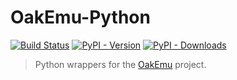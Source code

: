 # OakEmu-Python

[![Build Status](https://github.com/MrKWatkins/OakEmu-Python/actions/workflows/build.yml/badge.svg)](https://github.com/MrKWatkins/OakEmu-Python/actions/workflows/build.yml)
[![PyPI - Version](https://img.shields.io/pypi/v/mrkwatkins-oakemu)](https://pypi.org/project/mrkwatkins-oakemu/)
[![PyPI - Downloads](https://img.shields.io/pypi/dm/mrkwatkins-oakemu)](https://pypi.org/project/mrkwatkins-oakemu/)

> Python wrappers for the [OakEmu](https://github.com/MrKWatkins/OakEmu) project.